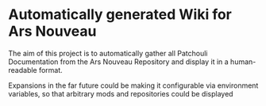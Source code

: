# Automatically generated Wiki for Ars Nouveau

The aim of this project is to automatically gather all Patchouli Documentation from the Ars Nouveau Repository
and display it in a human-readable format.

Expansions in the far future could be making it configurable via environment variables,
so that arbitrary mods and repositories could be displayed